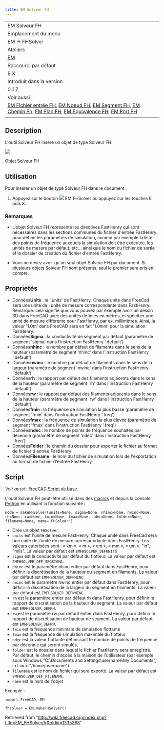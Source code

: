 ```yaml
---
title: EM Solveur FH
---
```

|  |
| --- |
| EM Solveur FH |
| Emplacement du menu |
| EM → FHSolver |
| Ateliers |
| [EM](/EM_Workbench/fr "EM Workbench/fr") |
| Raccourci par défaut |
| E X |
| Introduit dans la version |
| 0.17 |
| Voir aussi |
| [EM Fichier entrée FH](/EM_FHInputFile/fr "EM FHInputFile/fr"), [EM Noeud FH](/EM_FHNode/fr "EM FHNode/fr"), [EM Segment FH](/EM_FHSegment/fr "EM FHSegment/fr"), [EM Chemin Fh](/EM_FHPath/fr "EM FHPath/fr"), [EM Plan FH](/EM_FHPlane/fr "EM FHPlane/fr"), [EM Equivalence FH](/EM_FHEquiv/fr "EM FHEquiv/fr"), [EM Port FH](/EM_FHPort/fr "EM FHPort/fr") |
|  |

## Description

L'outil Solveur FH insère un objet de type Solveur FH.

![](/images/EM_FHSolver_Example.png)

Objet Solveur FH

## Utilisation

Pour insérer un objet de type Solveur FH dans le document :

1. Appuyez sur le bouton ![](/images/EM_FHSolver.svg) EM FHSolver ou appuyez sur les touches E puis X.

### Remarques

* L'objet Solveur FH représente les directives FastHenry qui sont nécessaires dans les sections communes du fichier d'entrée FastHenry pour définir les paramètres de simulation, comme par exemple la liste des points de fréquence auxquels la simulation doit être exécutée, les unités de mesure par défaut, etc... ainsi que le nom du fichier de sortie et le dossier de création du fichier d'entrée FastHenry.

* Vous ne devez avoir qu'un seul objet Solveur FH par document. Si plusieurs objets Solveur FH sont présents, seul le premier sera pris en compte.

## Propriétés

* Données**Units** : le '.units' de FastHenry. Chaque unité dans FreeCad sera une unité de l'unité de mesure correspondante dans FastHenry. Remarque: cela signifie que vous pouvez par exemple avoir un dessin 3D dans FreeCAD avec des unités définies en mètres, et spécifier une unité de mesure différente pour FastHenry, par ex. millimètres. Ainsi, la valeur '1.0m' dans FreeCAD sera en fait '1.0mm' pour la simulation FastHenry.
* Données**Sigma** : la conductivité de segment par défaut (paramètre de segment 'sigma' dans l'instruction FastHenry '.default')
* Données**nhinc** : le nombre par défaut de filaments dans le sens de la hauteur (paramètre de segment 'nhinc' dans l'instruction FastHenry '.default')
* Données**nwinc** : le nombre par défaut de filaments dans le sens de la largeur (paramètre de segment 'nwinc' dans l'instruction FastHenry '.default')
* Données**rh** : le rapport par défaut des filaments adjacents dans le sens de la hauteur (paramètre de segment 'rh' dans l'instruction FastHenry '.default')
* Données**rw** : le rapport par défaut des filaments adjacents dans le sens de la hauteur (paramètre de segment 'rw' dans l'instruction FastHenry '.default')
* Données**fmin** : la fréquence de simulation la plus basse (paramètre de segment 'fmin' dans l'instruction FastHenry '.freq')
* Données**fmax** : la fréquence de simulation la plus élevée (paramètre de segment 'fmax' dans l'instruction FastHenry '.freq')
* Données**ndec** : le nombre de points de fréquence souhaités par décennie (paramètre de segment 'ndec' dans l'instruction FastHenry '.freq')
* Données**Folder** : le chemin du dossier pour exporter le fichier au format de fichier d'entrée FastHenry
* Données**Filename** : le nom du fichier de simulation lors de l'exportation au format de fichier d'entrée FastHenry

## Script

*Voir aussi :* [FreeCAD Script de base](/FreeCAD_Scripting_Basics/fr "FreeCAD Scripting Basics/fr").

L'outil Solveur FH peut-être utilisé dans des [macros](/Macros/fr "Macros/fr") et depuis la console [Python](/Python/fr "Python/fr") en utilisant la fonction suivante :

```
node = makeFHSolver(units=None, sigma=None, nhinc=None, nwinc=None, rh=None, rw=None, fmin=None, fmax=None, ndec=None, folder=None, filename=None, name='FHSolver')

```

* Crée un objet `FHSolver`.
* `units` est l'unité de mesure FastHenry. Chaque unité dans FreeCad sera une unité de l'unité de mesure correspondante dans FastHenry. Les valeurs autorisées sont : « km », « m », « cm », « mm », « um », "in", "mils". La valeur par défaut est `EMFHSOLVER_DEFUNITS`
* `sigma` est la conductivité par défaut du flotteur. La valeur par défaut est `EMFHSOLVER_DEF_SEGSIGMA`.
* `nhinc` est le paramètre nhinc entier par défaut dans FastHenry, pour définir la discrétisation de la hauteur du segment en filaments. La valeur par défaut est `EMFHSOLVER_DEFNHINC`.
* `nwinc` est le paramètre nwinc entier par défaut dans FastHenry, pour définir la discrétisation de la largeur du segment en filaments. La valeur par défaut est `EMFHSOLVER_DEFNWINC`.
* `rh` est le paramètre entier par défaut rh dans FastHenry, pour définir le rapport de discrétisation de la hauteur du segment. La valeur par défaut est `EMFHSOLVER_DEFRH`.
* `rw` est le paramètre rw par défaut entier dans FastHenry, pour définir le rapport de discrétisation de hauteur de segment. La valeur par défaut est `EMFHSOLVER_DEFRW`.
* `fmin` est la fréquence minimale de simulation flottante
* `fmax` est la fréquence de simulation maximale du flotteur
* `ndec` est la valeur flottante définissant le nombre de points de fréquence par décennie qui seront simulés.
* `folder` est le dossier dans lequel le fichier FastHenry sera enregistré. Par défaut, le chemin d'accès à la maison de l'utilisateur (par exemple sous Windows "C:\Documents and Settings\username\My Documents", in Linux "/home/username").
* `filename` est le nom du fichier qui sera exporté. La valeur par défaut est `EMFHSOLVER_DEF_FILENAME`.
* `name` est le nom de l'objet

Exemple :

```
import FreeCAD, EM

fhsolver = EM.makeFHSolver()

```

Retrieved from "<http://wiki.freecad.org/index.php?title=EM_FHSolver/fr&oldid=1335368>"